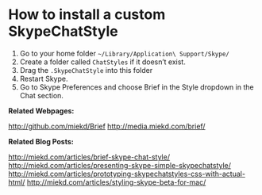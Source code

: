 # How to install a custom SkypeChatStyle

1. Go to your home folder `~/Library/Application\ Support/Skype/`
2. Create a folder called `ChatStyles` if it doesn’t exist.
3. Drag the `.SkypeChatStyle` into this folder
4. Restart Skype.
5. Go to Skype Preferences and choose Brief in the Style dropdown in the Chat section.

**Related Webpages:**

http://github.com/miekd/Brief
http://media.miekd.com/brief/

**Related Blog Posts:**

http://miekd.com/articles/brief-skype-chat-style/
http://miekd.com/articles/presenting-skype-simple-skypechatstyle/
http://miekd.com/articles/prototyping-skypechatstyles-css-with-actual-html/
http://miekd.com/articles/styling-skype-beta-for-mac/
